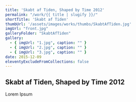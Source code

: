 ```yaml
---
title: 'Skabt af Tiden, Shaped by Time 2012'
permalink: "/work/{{ title | slugify }}/"
shortTitle: 'Skabt af Tiden'
thumbUrl: '/assets/images/works/thumbs/SkabtAfTiden.jpg'
imgUrl: "front.jpg"
galleryFolder: "SkabtAfTiden"
gallery:
  - { imgUrl: "1.jpg", caption: "" }
  - { imgUrl: "2.jpg", caption: "" }
  - { imgUrl: "3.jpg", caption: "" }  
date: 2015-12-09
eleventyExcludeFromCollections: false
---
```



<h2>Skabt af Tiden, Shaped by Time 2012</h2>
<p>Lorem Ipsum</p>